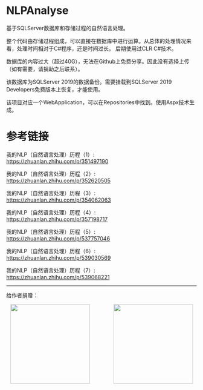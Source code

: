 # NLPAnalyse

 基于SQLServer数据库和存储过程的自然语言处理。

 整个代码由存储过程组成，可以直接在数据库中进行运算。从总体的处理情况来看，处理时间相对于C#程序，还是时间过长。 后期使用过CLR C#技术。

 数据库的内容过大（超过40G），无法在Github上免费分享。因此没有选择上传（如有需要，请捐助之后联系）。

 该数据库为SQLServer 2019的数据备份。需要挂载到SQLServer 2019 Developers免费版本上恢复，才能使用。

 该项目对应一个WebApplication，可以在Repositories中找到。使用Aspx技术生成。

# 参考链接

我的NLP（自然语言处理）历程（1）: https://zhuanlan.zhihu.com/p/351497190

我的NLP（自然语言处理）历程（2）: https://zhuanlan.zhihu.com/p/352620505

我的NLP（自然语言处理）历程（3）: https://zhuanlan.zhihu.com/p/354062063

我的NLP（自然语言处理）历程（4）: https://zhuanlan.zhihu.com/p/357198717

我的NLP（自然语言处理）历程（5）: https://zhuanlan.zhihu.com/p/537757046

我的NLP（自然语言处理）历程（6）: https://zhuanlan.zhihu.com/p/539030569

我的NLP（自然语言处理）历程（7）: https://zhuanlan.zhihu.com/p/539068221

---

给作者捐赠：

<div align=center>
<img src="https://github.com/forestluo/AlgMain/blob/main/weixin.jpg" width="210px">&nbsp;&nbsp;&nbsp;&nbsp;&nbsp;&nbsp;&nbsp;&nbsp;&nbsp;&nbsp;&nbsp;&nbsp;&nbsp;&nbsp;&nbsp;&nbsp;<img src="https://github.com/forestluo/AlgMain/blob/main/zhifubao.jpg" width="210px">
</div>
